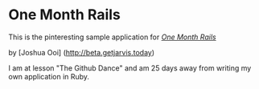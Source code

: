 # One Month Rails

This is the pinteresting sample application for
[*One Month Rails*](http://onemonthrails.com)

by [Joshua Ooi] (http://beta.getjarvis.today)

I am at lesson "The Github Dance" and am 25 days away from writing my own application in Ruby. 